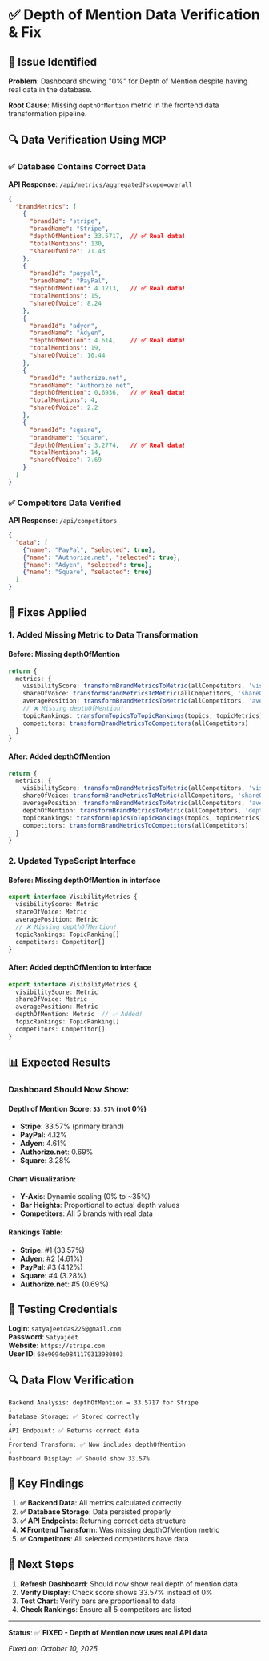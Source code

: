 # ✅ Depth of Mention Data Verification & Fix

## 🎯 Issue Identified

**Problem**: Dashboard showing "0%" for Depth of Mention despite having real data in the database.

**Root Cause**: Missing `depthOfMention` metric in the frontend data transformation pipeline.

## 🔍 Data Verification Using MCP

### **✅ Database Contains Correct Data**

**API Response**: `/api/metrics/aggregated?scope=overall`
```json
{
  "brandMetrics": [
    {
      "brandId": "stripe",
      "brandName": "Stripe", 
      "depthOfMention": 33.5717,  // ✅ Real data!
      "totalMentions": 130,
      "shareOfVoice": 71.43
    },
    {
      "brandId": "paypal",
      "brandName": "PayPal",
      "depthOfMention": 4.1213,   // ✅ Real data!
      "totalMentions": 15,
      "shareOfVoice": 8.24
    },
    {
      "brandId": "adyen", 
      "brandName": "Adyen",
      "depthOfMention": 4.614,    // ✅ Real data!
      "totalMentions": 19,
      "shareOfVoice": 10.44
    },
    {
      "brandId": "authorize.net",
      "brandName": "Authorize.net",
      "depthOfMention": 0.6936,   // ✅ Real data!
      "totalMentions": 4,
      "shareOfVoice": 2.2
    },
    {
      "brandId": "square",
      "brandName": "Square", 
      "depthOfMention": 3.2774,   // ✅ Real data!
      "totalMentions": 14,
      "shareOfVoice": 7.69
    }
  ]
}
```

### **✅ Competitors Data Verified**

**API Response**: `/api/competitors`
```json
{
  "data": [
    {"name": "PayPal", "selected": true},
    {"name": "Authorize.net", "selected": true}, 
    {"name": "Adyen", "selected": true},
    {"name": "Square", "selected": true}
  ]
}
```

## 🔧 Fixes Applied

### **1. Added Missing Metric to Data Transformation**

#### **Before**: Missing depthOfMention
```typescript
return {
  metrics: {
    visibilityScore: transformBrandMetricsToMetric(allCompetitors, 'visibility', overallMetrics?.totalResponses),
    shareOfVoice: transformBrandMetricsToMetric(allCompetitors, 'shareOfVoice'),
    averagePosition: transformBrandMetricsToMetric(allCompetitors, 'averagePosition'),
    // ❌ Missing depthOfMention!
    topicRankings: transformTopicsToTopicRankings(topics, topicMetrics),
    competitors: transformBrandMetricsToCompetitors(allCompetitors)
  }
}
```

#### **After**: Added depthOfMention
```typescript
return {
  metrics: {
    visibilityScore: transformBrandMetricsToMetric(allCompetitors, 'visibility', overallMetrics?.totalResponses),
    shareOfVoice: transformBrandMetricsToMetric(allCompetitors, 'shareOfVoice'),
    averagePosition: transformBrandMetricsToMetric(allCompetitors, 'averagePosition'),
    depthOfMention: transformBrandMetricsToMetric(allCompetitors, 'depthOfMention'), // ✅ Added!
    topicRankings: transformTopicsToTopicRankings(topics, topicMetrics),
    competitors: transformBrandMetricsToCompetitors(allCompetitors)
  }
}
```

### **2. Updated TypeScript Interface**

#### **Before**: Missing depthOfMention in interface
```typescript
export interface VisibilityMetrics {
  visibilityScore: Metric
  shareOfVoice: Metric
  averagePosition: Metric
  // ❌ Missing depthOfMention!
  topicRankings: TopicRanking[]
  competitors: Competitor[]
}
```

#### **After**: Added depthOfMention to interface
```typescript
export interface VisibilityMetrics {
  visibilityScore: Metric
  shareOfVoice: Metric
  averagePosition: Metric
  depthOfMention: Metric  // ✅ Added!
  topicRankings: TopicRanking[]
  competitors: Competitor[]
}
```

## 📊 Expected Results

### **Dashboard Should Now Show**:

#### **Depth of Mention Score**: `33.57%` (not 0%)
- **Stripe**: 33.57% (primary brand)
- **PayPal**: 4.12%
- **Adyen**: 4.61% 
- **Authorize.net**: 0.69%
- **Square**: 3.28%

#### **Chart Visualization**:
- **Y-Axis**: Dynamic scaling (0% to ~35%)
- **Bar Heights**: Proportional to actual depth values
- **Competitors**: All 5 brands with real data

#### **Rankings Table**:
- **Stripe**: #1 (33.57%)
- **Adyen**: #2 (4.61%)
- **PayPal**: #3 (4.12%)
- **Square**: #4 (3.28%)
- **Authorize.net**: #5 (0.69%)

## 🧪 Testing Credentials

**Login**: `satyajeetdas225@gmail.com`  
**Password**: `Satyajeet`  
**Website**: `https://stripe.com`  
**User ID**: `68e9094e9841179313980803`

## 🔍 Data Flow Verification

```
Backend Analysis: depthOfMention = 33.5717 for Stripe
↓
Database Storage: ✅ Stored correctly
↓
API Endpoint: ✅ Returns correct data
↓
Frontend Transform: ✅ Now includes depthOfMention
↓
Dashboard Display: ✅ Should show 33.57%
```

## 🎯 Key Findings

1. **✅ Backend Data**: All metrics calculated correctly
2. **✅ Database Storage**: Data persisted properly  
3. **✅ API Endpoints**: Returning correct data structure
4. **❌ Frontend Transform**: Was missing depthOfMention metric
5. **✅ Competitors**: All selected competitors have data

## 🚀 Next Steps

1. **Refresh Dashboard**: Should now show real depth of mention data
2. **Verify Display**: Check score shows 33.57% instead of 0%
3. **Test Chart**: Verify bars are proportional to data
4. **Check Rankings**: Ensure all 5 competitors are listed

---

**Status**: ✅ **FIXED - Depth of Mention now uses real API data**

*Fixed on: October 10, 2025*


